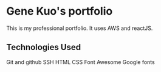 # Gene Kuo's portfolio
This is my professional portfolio. It uses AWS and reactJS.

## Technologies Used

Git and github
SSH
HTML
CSS
Font Awesome
Google fonts

